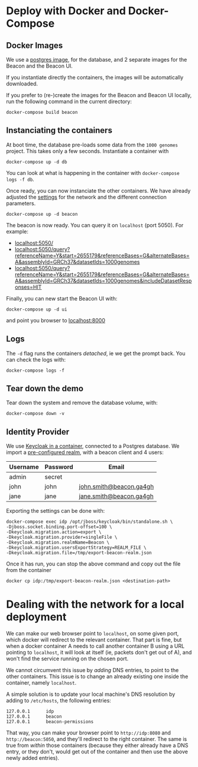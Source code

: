 # Deploy with Docker and Docker-Compose

## Docker Images

We use a [postgres image](https://github.com/docker-library/postgres/blob/34df4665bfdccf28deac2ed2924127b94489a576/9.6/alpine/Dockerfile), for the database, and 2 separate images for the Beacon and the Beacon UI.

If you instantiate directly the containers, the images will be automatically downloaded.

If you prefer to (re-)create the images for the Beacon and Beacon UI locally, run the following command in the current directory:

	docker-compose build beacon
	

## Instanciating the containers

At boot time, the database pre-loads some data from the `1000 genomes` project.
This takes only a few seconds. Instantiate a container with

	docker-compose up -d db

You can look at what is happening in the container with `docker-compose logs -f db`.

Once ready, you can now instanciate the other containers. We have already adjusted the [settings](beacon.yml) for the network and the different connection parameters.

	docker-compose up -d beacon

The beacon is now ready. You can query it on `localhost` (port 5050). For example:  

* [localhost:5050/](http://localhost:5050/)
* [localhost:5050/query?referenceName=Y&start=2655179&referenceBases=G&alternateBases=A&assemblyId=GRCh37&datasetIds=1000genomes](http:/localhost:5050/query?referenceName=Y&start=2655179&referenceBases=G&alternateBases=A&assemblyId=GRCh37&datasetIds=1000genomes)
* [localhost:5050/query?referenceName=Y&start=2655179&referenceBases=G&alternateBases=A&assemblyId=GRCh37&datasetIds=1000genomes&includeDatasetResponses=HIT](http:/localhost:5050/query?referenceName=Y&start=2655179&referenceBases=G&alternateBases=A&assemblyId=GRCh37&datasetIds=1000genomes&includeDatasetResponses=HIT)

Finally, you can new start the Beacon UI with:

	docker-compose up -d ui

and point you browser to [localhost:8000](http://localhost:8000)


## Logs

The `-d` flag runs the containers _detached_, ie we get the prompt back. You can check the logs with:

	docker-compose logs -f

## Tear down the demo

Tear down the system and remove the database volume, with:

	docker-compose down -v


## Identity Provider

We use [Keycloak in a container](https://registry.hub.docker.com/r/jboss/keycloak), connected to a Postgres database.
We import a [pre-configured realm](beacon-realm.json), with a beacon client and 4 users:

| Username | Password    | Email                   |
|----------|-------------|-------------------------|
| admin    | secret      |                         |
| john     | john        | john.smith@beacon.ga4gh |
| jane     | jane        | jane.smith@beacon.ga4gh |

Exporting the settings can be done with:

	docker-compose exec idp /opt/jboss/keycloak/bin/standalone.sh \
	-Djboss.socket.binding.port-offset=100 \
	-Dkeycloak.migration.action=export \
	-Dkeycloak.migration.provider=singleFile \
	-Dkeycloak.migration.realmName=Beacon \
	-Dkeycloak.migration.usersExportStrategy=REALM_FILE \
	-Dkeycloak.migration.file=/tmp/export-beacon-realm.json
	
Once it has run, you can stop the above command and copy out the file from the container

	docker cp idp:/tmp/export-beacon-realm.json <destination-path>

# Dealing with the network for a local deployment

We can make our web browser point to `localhost`, on some given port,
which docker will redirect to the relevant container. That part is
fine, but when a docker container A needs to call another container B
using a URL pointing to `localhost`, it will look at itself (ie,
packets don't get out of A), and won't find the service running on the
chosen port.

We cannot circumvent this issue by _adding_ DNS entries, to point to
the other containers. This issue is to change an already existing one
inside the container, namely `localhost`.

A simple solution is to update your local machine's DNS resolution by
adding to `/etc/hosts`, the following entries:

	127.0.0.1      idp
	127.0.0.1      beacon
	127.0.0.1      beacon-permissions

That way, you can make your browser point to `http://idp:8080` and
`http://beacon:5050`, and they'll redirect to the right container. The
same is true from _within_ those containers (because they either
already have a DNS entry, or they don't, would get out of the
container and then use the above newly added entries).
